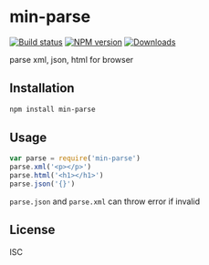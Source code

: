 min-parse
===

[![Build status][travis-image]][travis-url]
[![NPM version][npm-image]][npm-url]
[![Downloads][downloads-image]][downloads-url]

parse xml, json, html for browser

Installation
---

```sh
npm install min-parse
```

Usage
---

```js
var parse = require('min-parse')
parse.xml('<p></p>')
parse.html('<h1></h1>')
parse.json('{}')
```

`parse.json` and `parse.xml` can throw error if invalid

License
---

ISC

[npm-image]: https://img.shields.io/npm/v/min-parse.svg?style=flat-square
[npm-url]: https://npmjs.org/package/min-parse
[travis-image]: https://img.shields.io/travis/chunpu/min-parse.svg?style=flat-square
[travis-url]: https://travis-ci.org/chunpu/min-parse
[downloads-image]: http://img.shields.io/npm/dm/min-parse.svg?style=flat-square
[downloads-url]: https://npmjs.org/package/min-parse
